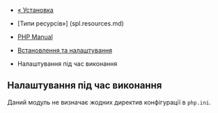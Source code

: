 - [« Установка](spl.installation.md)
- [Типи ресурсів»] (spl.resources.md)

- [PHP Manual](index.md)
- [Встановлення та налаштування](spl.setup.md)
- Налаштування під час виконання

## Налаштування під час виконання

Даний модуль не визначає жодних директив конфігурації в `php.ini`.
